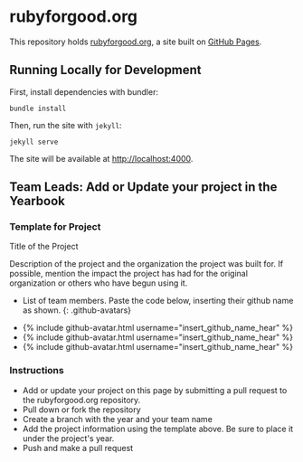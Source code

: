 # rubyforgood.org

This repository holds [rubyforgood.org](http://rubyforgood.org), a site built on [GitHub Pages](https://pages.github.com/).

## Running Locally for Development

First, install dependencies with bundler:

```
bundle install
```

Then, run the site with `jekyll`:

```
jekyll serve
```

The site will be available at [http://localhost:4000](http://localhost:4000).

## Team Leads: Add or Update your project in the Yearbook

### Template for Project

  Title of the Project

  Description of the project and the organization the project was built for. If possible, mention the impact the project has had for the original organization or others who have begun using it.

  * List of team members. Paste the code below, inserting their github name as shown.
  {: .github-avatars}
  - {% include github-avatar.html username="insert_github_name_hear" %}
  - {% include github-avatar.html username="insert_github_name_hear" %}
  - {% include github-avatar.html username="insert_github_name_hear" %}

### Instructions

  * Add or update your project on this page by submitting a pull request to the rubyforgood.org repository.
  * Pull down or fork the repository
  * Create a branch with the year and your team name
  * Add the project information using the template above. Be sure to place it under the project's year.
  * Push and make a pull request
